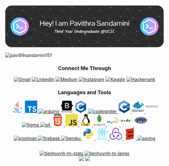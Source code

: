 ![Header](./github-header.png)

<p align="left"> <img src="https://komarev.com/ghpvc/?username=pavi99sandamini151&label=Profile%20views&color=0e75b6&style=flat" alt="pavi99sandamini151" /> </p>
<!-- <h1 align="center">Hi 👋, I'm Pavithra Sandamini</h1> -->
<!-- <h3 align="center">Undergraduate at UCSC</h3> -->
<!--<div>

<img align="right" alt="Coding" width="300" src="https://cdn.dribbble.com/users/2938327/screenshots/11235947/04_4x.jpg">
<p align="left"> <a href="https://twitter.com/" target="blank"><img src="https://img.shields.io/twitter/follow/?logo=twitter&style=for-the-badge" alt="" /></a> </p>

- 🌱 I’m currently learning **Java**

- 💬 Ask me about **MERN**

- 📫 How to reach me **pavithrasandamini283@gmail.com**
</div>-->
<div align="center">

### Connect Me Through

[![Gmail](https://img.shields.io/badge/-gmail-%23D14836?style=for-the-badge&logo=Gmail&logoColor=white)](mailto:pavithrasandamini283@gmail.com)
[![LinkedIn](https://img.shields.io/badge/linkedin-%230077B5.svg?style=for-the-badge&logo=LinkedIn&logoColor=white)](https://www.linkedin.com/in/pavithrasandamini/)
[![Medium](https://img.shields.io/badge/medium-%2312100E.svg?&style=for-the-badge&logo=medium&logoColor=white)](https://medium.com/@pavithrasandamini283)
[![Instagram](https://img.shields.io/badge/instagram-%230A0A0A.svg?&style=for-the-badge&logo=instagram&logoColor=white)](https://instagram.com/pavi_99)
[![Kaggle](https://img.shields.io/badge/kaggle-%231DA1F2.svg?&style=for-the-badge&logo=kaggle&logoColor=white)](https://kaggle.com/pavithrasandamini)
[![Hackerrank](https://img.shields.io/badge/hackerrank-%230A0A0A.svg?&style=for-the-badge&logo=hackerrank&logoColor=white)](https://www.hackerrank.com/pavithrasandami1)
</div>

<h3 align="center">Languages and Tools</h3>
<div align="center">
<p align="center"> 
 <a href="https://www.java.com" target="_blank" rel="noreferrer"> <img src="https://raw.githubusercontent.com/devicons/devicon/master/icons/java/java-original.svg" alt="java" width="40" height="40"/> </a>
 <a href="https://www.typescriptlang.org/" target="_blank"> <img src="https://raw.githubusercontent.com/devicons/devicon/master/icons/typescript/typescript-original.svg" alt="typescript" width="40" height="40"/> </a> 
<a href="https://www.arduino.cc/" target="_blank" rel="noreferrer"> <img src="https://cdn.worldvectorlogo.com/logos/arduino-1.svg" alt="arduino" width="40" height="40"/> </a>
 <a href="https://getbootstrap.com" target="_blank" rel="noreferrer"> <img src="https://raw.githubusercontent.com/devicons/devicon/master/icons/bootstrap/bootstrap-plain-wordmark.svg" alt="bootstrap" width="40" height="40"/> </a>
 <a href="https://www.cprogramming.com/" target="_blank" rel="noreferrer"> <img src="https://raw.githubusercontent.com/devicons/devicon/master/icons/c/c-original.svg" alt="c" width="40" height="40"/> </a>
 <a href="https://codeigniter.com" target="_blank" rel="noreferrer"> <img src="https://cdn.worldvectorlogo.com/logos/codeigniter.svg" alt="codeigniter" width="40" height="40"/> </a>
 <a href="https://www.w3schools.com/cpp/" target="_blank" rel="noreferrer"> <img src="https://raw.githubusercontent.com/devicons/devicon/master/icons/cplusplus/cplusplus-original.svg" alt="cplusplus" width="40" height="40"/> </a> 
 <a href="https://www.docker.com/" target="_blank" rel="noreferrer"> <img src="https://raw.githubusercontent.com/devicons/devicon/master/icons/docker/docker-original-wordmark.svg" alt="docker" width="40" height="40"/> </a>
 <a href="https://expressjs.com" target="_blank" rel="noreferrer"> <img src="https://raw.githubusercontent.com/devicons/devicon/master/icons/express/express-original-wordmark.svg" alt="express" width="40" height="40"/> </a>
 <a href="https://www.figma.com/" target="_blank" rel="noreferrer"> <img src="https://www.vectorlogo.zone/logos/figma/figma-icon.svg" alt="figma" width="40" height="40"/> </a>
 <a href="https://git-scm.com/" target="_blank" rel="noreferrer"> <img src="https://www.vectorlogo.zone/logos/git-scm/git-scm-icon.svg" alt="git" width="40" height="40"/> </a> 
 <a href="https://www.w3.org/html/" target="_blank" rel="noreferrer"> <img src="https://raw.githubusercontent.com/devicons/devicon/master/icons/html5/html5-original-wordmark.svg" alt="html5" width="40" height="40"/> </a>
 <a href="https://developer.mozilla.org/en-US/docs/Web/JavaScript" target="_blank" rel="noreferrer"> <img src="https://raw.githubusercontent.com/devicons/devicon/master/icons/javascript/javascript-original.svg" alt="javascript" width="40" height="40"/> </a> 
 <a href="https://www.linux.org/" target="_blank" rel="noreferrer"> <img src="https://raw.githubusercontent.com/devicons/devicon/master/icons/linux/linux-original.svg" alt="linux" width="40" height="40"/> </a>
 <a href="https://www.mongodb.com/" target="_blank" rel="noreferrer"> <img src="https://raw.githubusercontent.com/devicons/devicon/master/icons/mongodb/mongodb-original-wordmark.svg" alt="mongodb" width="40" height="40"/> </a> 
 <a href="https://www.mysql.com/" target="_blank" rel="noreferrer"> <img src="https://raw.githubusercontent.com/devicons/devicon/master/icons/mysql/mysql-original-wordmark.svg" alt="mysql" width="40" height="40"/> </a>
 <a href="https://nodejs.org" target="_blank" rel="noreferrer"> <img src="https://raw.githubusercontent.com/devicons/devicon/master/icons/nodejs/nodejs-original-wordmark.svg" alt="nodejs" width="40" height="40"/> </a>
 <a href="https://www.php.net" target="_blank" rel="noreferrer"> <img src="https://raw.githubusercontent.com/devicons/devicon/master/icons/php/php-original.svg" alt="php" width="40" height="40"/> </a> 
 <br/>
 <a href="https://postman.com" target="_blank" rel="noreferrer"> <img src="https://www.vectorlogo.zone/logos/getpostman/getpostman-icon.svg" alt="postman" width="40" height="40"/> </a>
 <a href="https://firebase.google.com/" target="_blank" rel="noreferrer"> <img src="https://www.vectorlogo.zone/logos/firebase/firebase-icon.svg" alt="firebase" width="40" height="40"/> </a>
 <a href="https://heroku.com" target="_blank" rel="noreferrer"> <img src="https://www.vectorlogo.zone/logos/heroku/heroku-icon.svg" alt="heroku" width="40" height="40"/> </a>
 <a href="https://www.python.org" target="_blank" rel="noreferrer"> <img src="https://raw.githubusercontent.com/devicons/devicon/master/icons/python/python-original.svg" alt="python" width="40" height="40"/> </a> 
 <a href="https://reactjs.org/" target="_blank" rel="noreferrer"> <img src="https://raw.githubusercontent.com/devicons/devicon/master/icons/react/react-original-wordmark.svg" alt="react" width="40" height="40"/> </a>
 <a href="https://redux.js.org" target="_blank" rel="noreferrer"> <img src="https://raw.githubusercontent.com/devicons/devicon/master/icons/redux/redux-original.svg" alt="redux" width="40" height="40"/> </a>
 <a href="https://www.scala-lang.org" target="_blank" rel="noreferrer"> <img src="https://raw.githubusercontent.com/devicons/devicon/master/icons/scala/scala-original.svg" alt="scala" width="40" height="40"/> </a>
 <a href="https://spring.io/projects/spring-boot" target="_blank" rel="noreferrer"> <img src="https://www.vectorlogo.zone/logos/springio/springio-icon.svg" alt="spring" width="40" height="40"/> </a>
</p>
</div>
<!--
<div aligh="center">
<p><img align="center" src="https://github-readme-stats-ruby-one.vercel.app/api/top-langs?username=pavi99sandamini151&show_icons=true&locale=en&layout=compact" alt="pavi99sandamini151" /></p>

<p>&nbsp;<img align="center" src="https://github-readme-stats-ruby-one.vercel.app/api?username=pavi99sandamini151&show_icons=true&locale=en" alt="pavi99sandamini151" /></p>

<p><img align="center" src="https://github-readme-streak-stats.herokuapp.com/?user=pavi99sandamini151&" alt="pavi99sandamini151" /></p>
</div> -->

<br/>
<div align="center">
<a href="https://github.com/Pavi99sandamini151/github-readme-stats">
 <img height="150em" src="https://github-readme-stats.vercel.app/api/?username=Pavi99sandamini151&layout=compact&show_icon=true&theme=github_dark" alt="tienhuynh-tn-stats"/>
</a>
<a href="https://github.com/Pavi99sandamini151/github-readme-stats">
  <img height="150em" src="https://github-readme-stats.vercel.app/api/top-langs/?username=Pavi99sandamini151&show_icons=true&layout=compact&langs_count=8&theme=github_dark" alt="tienhuynh-tn-langs"/>
</a>
</div>

<div align="center">
  <img src="http://github-readme-streak-stats.herokuapp.com?user=Pavi99sandamini151&theme=algolia&background=0d1117&hide_border=true" />
  <img src="https://github-readme-activity-graph.cyclic.app/graph?username=Pavi99sandamini151&theme=react-dark"/>
</div>

<div align="center">
